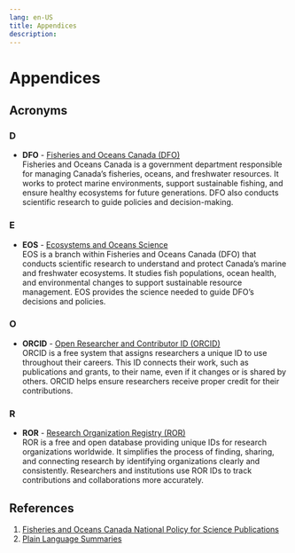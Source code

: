 ```yaml
---
lang: en-US
title: Appendices
description:
---
```


# Appendices

## Acronyms

### D

- **DFO** - [Fisheries and Oceans Canada (DFO)](https://www.dfo-mpo.gc.ca/index-eng.html)  
  Fisheries and Oceans Canada is a government department responsible for managing Canada’s fisheries, oceans, and freshwater resources. It works to protect marine environments, support sustainable fishing, and ensure healthy ecosystems for future generations. DFO also conducts scientific research to guide policies and decision-making.

### E

- **EOS** - [Ecosystems and Oceans Science](https://www.dfo-mpo.gc.ca/science/index-eng.htm)  
  EOS is a branch within Fisheries and Oceans Canada (DFO) that conducts scientific research to understand and protect Canada’s marine and freshwater ecosystems. It studies fish populations, ocean health, and environmental changes to support sustainable resource management. EOS provides the science needed to guide DFO’s decisions and policies.

### O

- **ORCID** - [Open Researcher and Contributor ID (ORCID)](https://info.orcid.org/what-is-orcid/)  
  ORCID is a free system that assigns researchers a unique ID to use throughout their careers. This ID connects their work, such as publications and grants, to their name, even if it changes or is shared by others. ORCID helps ensure researchers receive proper credit for their contributions.

### R

- **ROR** - [Research Organization Registry (ROR)](https://ror.org/about/)  
  ROR is a free and open database providing unique IDs for research organizations worldwide. It simplifies the process of finding, sharing, and connecting research by identifying organizations clearly and consistently. Researchers and institutions use ROR IDs to track contributions and collaborations more accurately.

## References

1. [Fisheries and Oceans Canada National Policy for Science Publications](https://www.dfo-mpo.gc.ca/about-notre-sujet/publications/science/policy-politique/index-eng.html)  
2. [Plain Language Summaries](https://www.canada.ca/en/privy-council/services/communications-community-office/communications-101-boot-camp-canadian-public-servants/plain-language-accessibility-inclusive-communications.html)